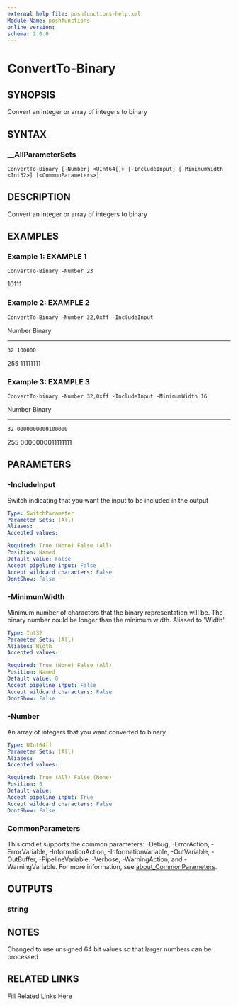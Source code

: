 ```yaml
---
external help file: poshfunctions-help.xml
Module Name: poshfunctions
online version: 
schema: 2.0.0
---
```


# ConvertTo-Binary

## SYNOPSIS

Convert an integer or array of integers to binary

## SYNTAX

### __AllParameterSets

```
ConvertTo-Binary [-Number] <UInt64[]> [-IncludeInput] [-MinimumWidth <Int32>] [<CommonParameters>]
```

## DESCRIPTION

Convert an integer or array of integers to binary


## EXAMPLES

### Example 1: EXAMPLE 1

```
ConvertTo-Binary -Number 23
```

10111





### Example 2: EXAMPLE 2

```
ConvertTo-Binary -Number 32,0xff -IncludeInput
```

Number Binary
------ ------
    32 100000
   255 11111111





### Example 3: EXAMPLE 3

```
ConvertTo-binary -Number 32,0xff -IncludeInput -MinimumWidth 16
```

Number Binary
------ ------
    32 0000000000100000
   255 0000000011111111






## PARAMETERS

### -IncludeInput

Switch indicating that you want the input to be included in the output

```yaml
Type: SwitchParameter
Parameter Sets: (All)
Aliases: 
Accepted values: 

Required: True (None) False (All)
Position: Named
Default value: False
Accept pipeline input: False
Accept wildcard characters: False
DontShow: False
```

### -MinimumWidth

Minimum number of characters that the binary representation will be.
The binary number could be longer than the minimum width.
Aliased to 'Width'.

```yaml
Type: Int32
Parameter Sets: (All)
Aliases: Width
Accepted values: 

Required: True (None) False (All)
Position: Named
Default value: 0
Accept pipeline input: False
Accept wildcard characters: False
DontShow: False
```

### -Number

An array of integers that you want converted to binary

```yaml
Type: UInt64[]
Parameter Sets: (All)
Aliases: 
Accepted values: 

Required: True (All) False (None)
Position: 0
Default value: 
Accept pipeline input: True
Accept wildcard characters: False
DontShow: False
```


### CommonParameters

This cmdlet supports the common parameters: -Debug, -ErrorAction, -ErrorVariable, -InformationAction, -InformationVariable, -OutVariable, -OutBuffer, -PipelineVariable, -Verbose, -WarningAction, and -WarningVariable. For more information, see [about_CommonParameters](http://go.microsoft.com/fwlink/?LinkID=113216).

## OUTPUTS

### string



## NOTES

Changed to use unsigned 64 bit values so that larger numbers can be processed


## RELATED LINKS

Fill Related Links Here

